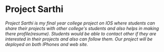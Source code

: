# Project Sarthi

_Project Sarthi is my final year college project on IOS where students can share their projects with other college's students and also helps in making there profile(resume). Students would be able to contact other if they are interested in their projects and also can follow them. Our project will be deployed on both IPhones and web site._



